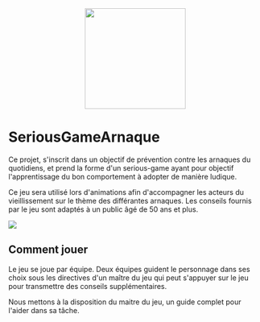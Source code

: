 <div style="text-align:center">
  <img src="./img/impacts/success.png" height="200"/>
</div>

# SeriousGameArnaque

  Ce projet, s'inscrit dans un objectif de prévention contre les arnaques du quotidiens, et prend la forme d'un serious-game ayant pour objectif l'apprentissage du bon comportement à adopter de manière ludique.

  Ce jeu sera utilisé lors d'animations afin d'accompagner les acteurs du vieillissement sur le thème des différantes arnaques. 
Les conseils fournis par le jeu sont adaptés à un public âgé de 50 ans et plus.

[![](https://img.shields.io/github/stars/i2ml/SeriousGame.svg?label=Stars&style=social)](https://github.com/i2ml/SeriousGame)

## Comment jouer

  Le jeu se joue par équipe.
Deux équipes guident le personnage dans ses choix sous les directives d'un maître du jeu qui peut s'appuyer sur le jeu pour transmettre des conseils supplémentaires. 

  Nous mettons à la disposition du maitre du jeu, un guide complet pour l'aider dans sa tâche.
